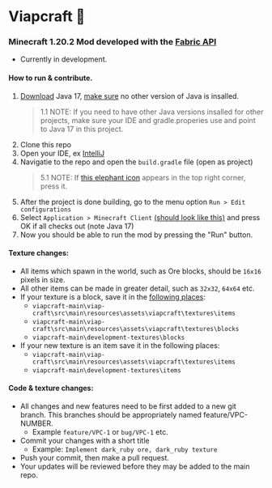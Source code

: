 # Viapcraft :crystal_ball:

### Minecraft 1.20.2 Mod developed with the [Fabric API](https://fabricmc.net/)

-   Currently in development.

#### How to run & contribute.

1. [Download](https://www.oracle.com/java/technologies/downloads/#jdk17-windows) Java 17, [make sure](https://imgur.com/a/xBqna5W) no other version of Java is insalled.
    > 1.1 NOTE: If you need to have other Java versions insalled for other projects, make sure your IDE and gradle.properies use and point to Java 17 in this project.
2. Clone this repo
3. Open your IDE, ex [IntelliJ](https://www.jetbrains.com/idea/download/#section=windows)
4. Navigatie to the repo and open the `build.gradle` file (open as project)
    > 5.1 NOTE: If [this elephant icon](https://i.imgur.com/3Sd7nny.png) appears in the top right corner, press it.
5. After the project is done building, go to the menu option `Run > Edit configurations`
6. Select `Application > Minecraft Client` [(should look like this)](https://imgur.com/PvWCClB) and press OK if all checks out (note Java 17)
7. Now you should be able to run the mod by pressing the "Run" button.

#### Texture changes:

-   All items which spawn in the world, such as Ore blocks, should be `16x16` pixels in size.
-   All other items can be made in greater detail, such as `32x32`, `64x64` etc.
-   If your texture is a block, save it in the [following places](https://i.imgur.com/bDmQiPQ.png):
    -   `viapcraft-main\viap-craft\src\main\resources\assets\viapcraft\textures\items`
    -   `viapcraft-main\viap-craft\src\main\resources\assets\viapcraft\textures\blocks`
    -   `viapcraft-main\development-textures\blocks`
-   If your new texture is an item save it in the following places:
    -   `viapcraft-main\viap-craft\src\main\resources\assets\viapcraft\textures\items`
    -   `viapcraft-main\development-textures\items`

#### Code & texture changes:

-   All changes and new features need to be first added to a new git branch.
    This branches should be appropriately named feature/VPC-NUMBER.
    -   Example `feature/VPC-1` or `bug/VPC-1` etc.
-   Commit your changes with a short title
    -   Example: `Implement dark_ruby ore, dark_ruby texture`
-   Push your commit, then make a pull request.
-   Your updates will be reviewed before they may be added to the main repo.
